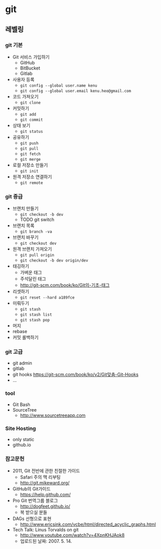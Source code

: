 # git
## 레벨링
### git 기본
* Git 서비스 가입하기
  * GitHub
  * BitBucket
  * Gitlab
* 사용자 등록
  * `git config --global user.name kenu`
  * `git config --global user.email kenu.heo@gmail.com`
* 코드 가져오기
  * `git clone`
* 커밋하기
  * `git add`
  * `git commit`
* 상태 보기
  * `git status`
* 공유하기
  * `git push`
  * `git pull`
  * `git fetch`
  * `git merge`
* 로컬 저장소 만들기
  * `git init`
* 원격 저장소 연결하기
  * `git remote`

### git 중급
* 브랜치 만들기
  * `git checkout -b dev`
  * TODO git switch
* 브랜치 목록
  * `git branch -va`
* 브랜치 바꾸기
  * `git checkout dev`
* 원격 브랜치 가져오기
  * `git pull origin`
  * `git checkout -b dev origin/dev`
* 태깅하기
  * 가벼운 태그
  * 주석달린 태그
  * http://git-scm.com/book/ko/Git의-기초-태그
* 리셋하기
  * `git reset --hard a189fce`
* 미뤄두기
  * `git stash`
  * `git stash list`
  * `git stash pop`
* 머지
* rebase
* 커밋 롤백하기

### git 고급
* git admin
* gitlab
* git hooks https://git-scm.com/book/ko/v2/Git맞춤-Git-Hooks
* …

### tool
* Git Bash
* SourceTree
  * http://www.sourcetreeapp.com

### Site Hosting
* only static
* github.io


### 참고문헌
* 2011, Git 전반에 관한 친절한 가이드
  * Safari 주의 맥 리부팅
  * http://git.mikeward.org/
* GitHub의 Git가이드
  * https://help.github.com/
* Pro Git 번역그룹 블로그
  * http://dogfeet.github.io/
  * 복 받으실 분들
* DAGs 선형으로 표현
  * http://www.ericsink.com/vcbe/html/directed_acyclic_graphs.html
* Tech Talk: Linus Torvalds on git
  * http://www.youtube.com/watch?v=4XpnKHJAok8
  * 업로드된 날짜: 2007. 5. 14.
